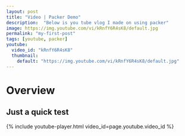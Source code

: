```yaml
---
layout: post
title: "Video | Packer Demo"
description:  "Below is you tube vlog I made on using packer"
image: https://img.youtube.com/vi/kRnfY6R4sK8/default.jpg
permalink: "my-first-post"
tags: [youtube, packer]
youtube:
  video_id: "kRnfY6R4sK8"
  thumbnail: 
    default: "https://img.youtube.com/vi/kRnfY6R4sK8/default.jpg"
---
```

# Overview 
Just a quick test
--
{% include youtube-player.html video_id=page.youtube.video_id %}

